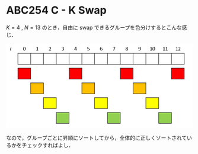 # ABC254 C - K Swap

$K = 4$ , $N = 13$ のとき，自由に swap できるグループを色分けするとこんな感じ．

![c.png](c.png)

なので，グループごとに昇順にソートしてから，全体的に正しくソートされているかをチェックすればよし．
